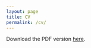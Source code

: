 ```yaml
---
layout: page
title: CV
permalink: /cv/
---
```


Download the PDF version [here](assets/misc/CV.pdf).
